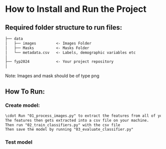 # How to Install and Run the Project

## Required folder structure to run files:
```markdown
├── data
│   ├── images         <- Images Folder
│   ├── Masks          <- Masks Folder
│   └── metadata.csv   <- Labels, demographic variables etc
│
├── fyp2024            <- Your project repository
│
```
Note: Images and mask should be of type png


## How To Run:
### Create model:
```markdown
\cdot Run "01_process_images.py" to extract the features from all of your images.
The features then gets extracted into a csv file on your machine.
Then run "02_train_classifiers.py" with the csv file
Then save the model by running "03_evaluate_classifier.py"
```

### Test model

